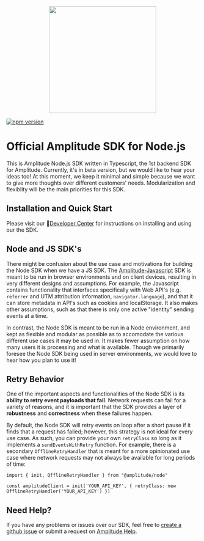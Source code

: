 <p align="center">
  <a href="https://amplitude.com" target="_blank" align="center">
    <img src="https://static.amplitude.com/lightning/46c85bfd91905de8047f1ee65c7c93d6fa9ee6ea/static/media/amplitude-logo-with-text.4fb9e463.svg" width="280">
  </a>
  <br />
</p>

[![npm version](https://badge.fury.io/js/%40amplitude%2Fnode.svg)](https://badge.fury.io/js/%40amplitude%2Fnode)

# Official Amplitude SDK for Node.js
This is Amplitude Node.js SDK written in Typescript, the 1st backend SDK for Amplitude. Currently, it's in beta version, but we would like to hear your ideas too! At this moment, we keep it minimal and simple because we want to give more thoughts over different customers' needs. Modularization and flexiblity will be the main priorities for this SDK.

## Installation and Quick Start
Please visit our :100:[Developer Center](https://developers.amplitude.com/docs/nodejs) for instructions on installing and using our the SDK.

## Node and JS SDK's

There might be confusion about the use case and motivations for building the Node SDK when we have a JS SDK.
The [Amplitude-Javascript](https://github.com/amplitude/Amplitude-JavaScript) SDK is meant to be run in browser environments  and on client devices, resulting in very different designs and assumptions.
For example, the Javascript contains functionality that interfaces specifically with Web API's (e.g. `referrer` and UTM attribution information, `navigator.language`), and that it can store metadata in API's such as cookies and localStorage.
It also makes other assumptions, such as that there is only one active "identity" sending events at a time.

In contrast, the Node SDK is meant to be run in a Node environment, and kept as flexible and modular as possible as to accomodate the various different use cases it may be used in.
It makes fewer assumption on how many users it is processing and what is available.
Though we primarily foresee the Node SDK being used in server
environments, we would love to hear how you plan to use it!

## Retry Behavior

One of the important aspects and functionalities of the Node SDK is its **ability to retry event payloads that fail**.
Network requests can fail for a variety of reasons, and it is important that the SDK provides a layer of **robustness** and **correctness** when these failures happen.

By default, the Node SDK will retry events on loop after a short pause if it finds that a request has failed; however, this
strategy is not ideal for every use case. As such, you can provide your own `retryClass` so long as it implements a `sendEventsWithRetry` function. For example, there is a secondary `OfflineRetryHandler` that is meant for a more opinionated use case where network requests may not always be available for long periods of time:

```
import { init, OfflineRetryHandler } from "@amplitude/node"

const amplitudeClient = init('YOUR_API_KEY', { retryClass: new OfflineRetryHandler('YOUR_API_KEY') })
```

## Need Help?
If you have any problems or issues over our SDK, feel free to [create a github issue](https://github.com/amplitude/Amplitude-Node/issues/new) or submit a request on [Amplitude Help](https://help.amplitude.com/hc/en-us/requests/new).
